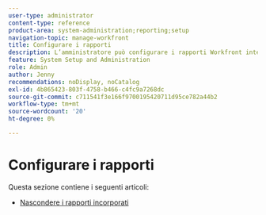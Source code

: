 ```yaml
---
user-type: administrator
content-type: reference
product-area: system-administration;reporting;setup
navigation-topic: manage-workfront
title: Configurare i rapporti
description: L’amministratore può configurare i rapporti Workfront integrati.
feature: System Setup and Administration
role: Admin
author: Jenny
recommendations: noDisplay, noCatalog
exl-id: 4b865423-803f-4758-b466-c4fc9a7268dc
source-git-commit: c711541f3e166f9700195420711d95ce782a44b2
workflow-type: tm+mt
source-wordcount: '20'
ht-degree: 0%

---
```


# Configurare i rapporti

Questa sezione contiene i seguenti articoli:

* [Nascondere i rapporti incorporati](../../../administration-and-setup/manage-workfront/configure-reports/hide-built-in-reports.md)
